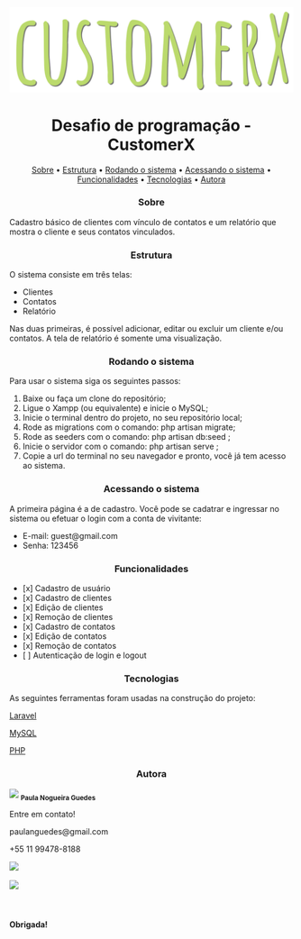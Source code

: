![Alt text](public/img/logo-verde.png)

<h1 align="center">Desafio de programação - CustomerX</h1>

<p align="center">
    <a href="#sobre">Sobre</a> •
    <a href="#estrutura">Estrutura</a> • 
    <a href="#inicio">Rodando o sistema</a> •
    <a href="#acesso">Acessando o sistema</a> •
    <a href="#funcionalidades">Funcionalidades</a> • 
    <a href="#tecnologias">Tecnologias</a> • 
    <a href="#autora">Autora</a>
</p>

<h3 #sobre align="center">Sobre</h3>
<p align="left">
Cadastro básico de clientes com vínculo de contatos e um relatório que mostra o cliente e seus contatos vinculados.
</p>

<h3 #estrutura align="center">Estrutura</h3>
<p align="left">O sistema consiste em três telas: </p>
<ul>
    <li>Clientes</li>
    <li>Contatos</li>
    <li>Relatório</li>
</ul>
<p align="left">
Nas duas primeiras, é possível adicionar, editar ou excluir um cliente e/ou contatos. 
A tela de relatório é somente uma visualização.
</p>

<h3 #inicio align="center">Rodando o sistema</h3>
<p align="left">
Para usar o sistema siga os seguintes passos:
</p>
<ol>
    <li>Baixe ou faça um clone do repositório;</li>
    <li>Ligue o Xampp (ou equivalente) e inicie o MySQL;</li>
    <li>Inicie o terminal dentro do projeto, no seu repositório local;</li>
    <li>Rode as migrations com o comando: php artisan migrate;</li>
    <li>Rode as seeders com o comando: php artisan db:seed ;</li>
    <li>Inicie o servidor com o comando: php artisan serve ;</li>
    <li>Copie a url do terminal no seu navegador e pronto, você já tem acesso ao sistema.</li>
</ol>

<h3 #acesso align="center">Acessando o sistema</h3>
<p align="left">
A primeira página é a de cadastro. Você pode se cadatrar e ingressar no sistema ou efetuar o login com a conta de vivitante:
</p>
<ul>
<li>E-mail: guest@gmail.com</li>
<li>Senha: 123456</li>
</ul>

<h3 #funcionalidades align="center">Funcionalidades</h3>
<ul>
    <li>[x] Cadastro de usuário</li>
    <li>[x] Cadastro de clientes</li>
    <li>[x] Edição de clientes</li>
    <li>[x] Remoção de clientes</li>
    <li>[x] Cadastro de contatos</li>
    <li>[x] Edição de contatos</li>
    <li>[x] Remoção de contatos</li>
    <li>[ ] Autenticação de login e logout</li>
</ul>

<h3 #tecnologias align="center">Tecnologias</h3>
<p align="left">
As seguintes ferramentas foram usadas na construção do projeto:
</p>
<p><a href="https://laravel.com/">Laravel</a></p>
<p><a href="https://www.mysql.com/">MySQL</a></p>
<p><a href="https://www.php.net/manual/pt_BR/intro-whatis.php">PHP</a></p>

<h3 #autora align="center">Autora</h3>
<img border-radius="50%" src="https://avatars0.githubusercontent.com/u/60984558?s=460&u=2ddbdca487ce4c1c8cfedbd47a0d5c11ff8b88b2&v=4" width="100px"/>
<sub><b>Paula Nogueira Guedes</b></sub>
<br/>
<p align="left">Entre em contato!</p>
<p align="left">paulanguedes@gmail.com</p>
<p align="left">+55 11 99478-8188</p>
<p align="left"><a href="https://www.linkedin.com/in/paulanguedes/"><img width="20px" src="https://i.stack.imgur.com/gVE0j.png"></a></p>
<p align="left"><a href="https://github.com/paulanguedes"><img width="20px" src="https://i.stack.imgur.com/tskMh.png"></a></p>
<br/>
<h4>Obrigada!</h4>